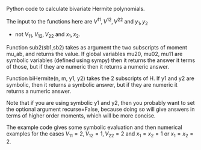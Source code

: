 Python code to calculate bivariate Hermite polynomials.

The input to the functions here are $V^{11},V^{12},V^{22}$ and $y_1,y_2$
- not $V_{11},V_{12},V_{22}$ and $x_1,x_2$.

Function sub2(sb1,sb2) takes as argument the two subscripts of
moment mu_ab, and returns the value. If global variables mu20, mu02,
mu11 are symbolic variables (defined using sympy) then it returns
the answer it terms of those, but if they are numeric then it
returns a numeric answer.

Function biHermite(n, m, y1, y2) takes the 2 subscripts of H.  If y1
and y2 are symbolic, then it returns a symbolic answer, but if they
are numeric it returns a numeric answer.

Note that if you are using symbolic y1 and y2, then you probably
want to set the optional argument recurse=False, because doing so
will give answers in terms of higher order moments, which will be
more concise.

The example code gives some symbolic evaluation and then numerical examples
for the cases $V_{11}=2,V_{12}=1,V_{22}=2$
and $x_1=x_2=1$ or $x_1=x_2=2$.
